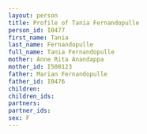 ```yaml
---
layout: person
title: Profile of Tania Fernandopulle
person_id: I0477
first_name: Tania
last_name: Fernandopulle
full_name: Tania Fernandopulle
mother: Anne Rita Anandappa
mother_id: I500123
father: Marian Fernandopulle
father_id: I0476
children:
children_ids:
partners:
partner_ids:
sex: F
---
```


